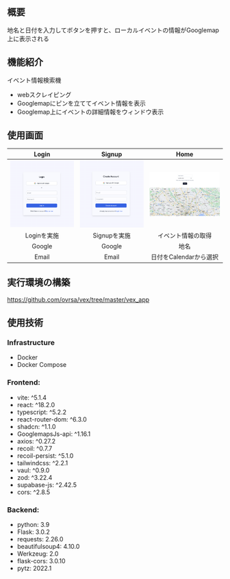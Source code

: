 ## 概要 
地名と日付を入力してボタンを押すと、ローカルイベントの情報がGooglemap上に表示される

## 機能紹介
イベント情報検索機
- webスクレイピング
- Googlemapにピンを立ててイベント情報を表示
- Googlemap上にイベントの詳細情報をウィンドウ表示


## 使用画面
| Login | Signup | Home |
| :---: | :---: | :---: |
| ![Login](public/app_images/Login.png) | ![Signup](public/app_images/Signup.png) | ![Home](public/app_images/Home.png) |
| Loginを実施 | Signupを実施 | イベント情報の取得 |
| Google | Google | 地名 |
| Email | Email | 日付をCalendarから選択 |

## 実行環境の構築
https://github.com/ovrsa/vex/tree/master/vex_app

## 使用技術
### Infrastructure
- Docker
- Docker Compose

### Frontend:
- vite: ^5.1.4
- react: ^18.2.0
- typescript: ^5.2.2
- react-router-dom: ^6.3.0
- shadcn: ^1.1.0
- GooglemapsJs-api: ^1.16.1
- axios: ^0.27.2
- recoil: ^0.7.7
- recoil-persist: ^5.1.0
- tailwindcss: ^2.2.1
- vaul: ^0.9.0
- zod: ^3.22.4
- supabase-js: ^2.42.5
- cors: ^2.8.5

### Backend:
- python: 3.9
- Flask: 3.0.2
- requests: 2.26.0
- beautifulsoup4: 4.10.0
- Werkzeug: 2.0
- flask-cors: 3.0.10
- pytz: 2022.1
